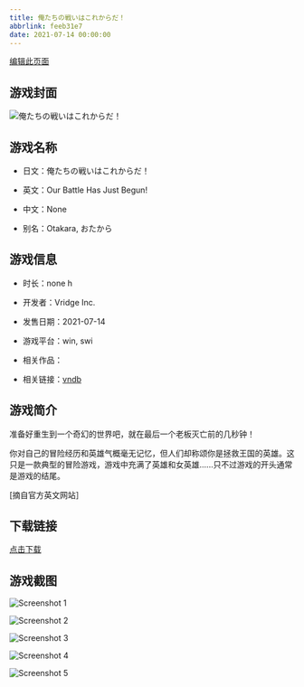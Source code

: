 ```yaml
---
title: 俺たちの戦いはこれからだ！
abbrlink: feeb31e7
date: 2021-07-14 00:00:00
---
```

[编辑此页面](https://github.com/ACG-3/ADV3-source/blob/main/source/_posts/%E4%BF%BA%E3%81%9F%E3%81%A1%E3%81%AE%E6%88%A6%E3%81%84%E3%81%AF%E3%81%93%E3%82%8C%E3%81%8B%E3%82%89%E3%81%A0%EF%BC%81.md)

## 游戏封面

![俺たちの戦いはこれからだ！](https://pan.timero.xyz/d/onedrive/img_lib_001/%E4%BF%BA%E3%81%9F%E3%81%A1%E3%81%AE%E6%88%A6%E3%81%84%E3%81%AF%E3%81%93%E3%82%8C%E3%81%8B%E3%82%89%E3%81%A0%EF%BC%81_cover.avif)


## 游戏名称

- 日文：俺たちの戦いはこれからだ！
- 英文：Our Battle Has Just Begun!
- 中文：None

- 别名：Otakara, おたから


## 游戏信息

- 时长：none h
- 开发者：Vridge Inc.
- 发售日期：2021-07-14
- 游戏平台：win, swi
- 相关作品：

- 相关链接：[vndb](https://vndb.org/v31425)


## 游戏简介

准备好重生到一个奇幻的世界吧，就在最后一个老板灭亡前的几秒钟！

你对自己的冒险经历和英雄气概毫无记忆，但人们却称颂你是拯救王国的英雄。这只是一款典型的冒险游戏，游戏中充满了英雄和女英雄......只不过游戏的开头通常是游戏的结尾。

[摘自官方英文网站］


## 下载链接

[点击下载](https://pan.timero.xyz/onedrive/adv_lib_001/%E4%BF%BA%E3%81%9F%E3%81%A1%E3%81%AE%E6%88%A6%E3%81%84%E3%81%AF%E3%81%93%E3%82%8C%E3%81%8B%E3%82%89%E3%81%A0%EF%BC%81)


## 游戏截图


![Screenshot 1](https://pan.timero.xyz/d/onedrive/img_lib_001/%E4%BF%BA%E3%81%9F%E3%81%A1%E3%81%AE%E6%88%A6%E3%81%84%E3%81%AF%E3%81%93%E3%82%8C%E3%81%8B%E3%82%89%E3%81%A0%EF%BC%81_Screenshot_1.avif)

![Screenshot 2](https://pan.timero.xyz/d/onedrive/img_lib_001/%E4%BF%BA%E3%81%9F%E3%81%A1%E3%81%AE%E6%88%A6%E3%81%84%E3%81%AF%E3%81%93%E3%82%8C%E3%81%8B%E3%82%89%E3%81%A0%EF%BC%81_Screenshot_2.avif)

![Screenshot 3](https://pan.timero.xyz/d/onedrive/img_lib_001/%E4%BF%BA%E3%81%9F%E3%81%A1%E3%81%AE%E6%88%A6%E3%81%84%E3%81%AF%E3%81%93%E3%82%8C%E3%81%8B%E3%82%89%E3%81%A0%EF%BC%81_Screenshot_3.avif)

![Screenshot 4](https://pan.timero.xyz/d/onedrive/img_lib_001/%E4%BF%BA%E3%81%9F%E3%81%A1%E3%81%AE%E6%88%A6%E3%81%84%E3%81%AF%E3%81%93%E3%82%8C%E3%81%8B%E3%82%89%E3%81%A0%EF%BC%81_Screenshot_4.avif)

![Screenshot 5](https://pan.timero.xyz/d/onedrive/img_lib_001/%E4%BF%BA%E3%81%9F%E3%81%A1%E3%81%AE%E6%88%A6%E3%81%84%E3%81%AF%E3%81%93%E3%82%8C%E3%81%8B%E3%82%89%E3%81%A0%EF%BC%81_Screenshot_5.avif)

